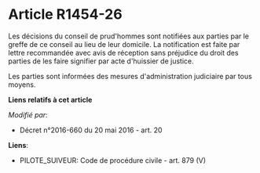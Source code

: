 # Article R1454-26

Les décisions du conseil de prud'hommes sont notifiées aux parties par le greffe de ce conseil au lieu de leur domicile. La
notification est faite par lettre recommandée avec avis de réception sans préjudice du droit des parties de les faire
signifier par acte d'huissier de justice.

Les parties sont informées des mesures d'administration judiciaire par tous moyens.

**Liens relatifs à cet article**

_Modifié par_:

  - Décret n°2016-660 du 20 mai 2016 - art. 20

**Liens**:

  - PILOTE_SUIVEUR: Code de procédure civile - art. 879 (V)
